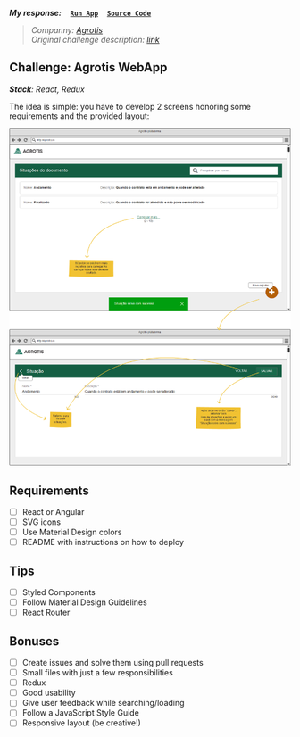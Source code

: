 ***My response:***
&nbsp;&nbsp;
[**`Run App`**](https://blog.andersonmamede.com.br/challenges-accepted/challenges/agrotis-webapp/app/build/)
&nbsp;&nbsp;
[**`Source Code`**](app/)

> *Companny: [Agrotis](https://www.agrotis.com/)*<br/>
> *Original challenge description: [link](https://github.com/agrotis-io/desafio-front/)*<br/>

## Challenge: Agrotis WebApp

***Stack**: React, Redux*<br/>

The idea is simple: you have to develop 2 screens honoring some requirements and the provided layout:

![Layout](layout.png)

## Requirements
* [ ] React or Angular
* [ ] SVG icons
* [ ] Use Material Design colors
* [ ] README with instructions on how to deploy

## Tips
- [ ] Styled Components
- [ ] Follow Material Design Guidelines
- [ ] React Router

## Bonuses
- [ ] Create issues and solve them using pull requests
- [ ] Small files with just a few responsibilities
- [ ] Redux
- [ ] Good usability
- [ ] Give user feedback while searching/loading
- [ ] Follow a JavaScript Style Guide
- [ ] Responsive layout (be creative!)
